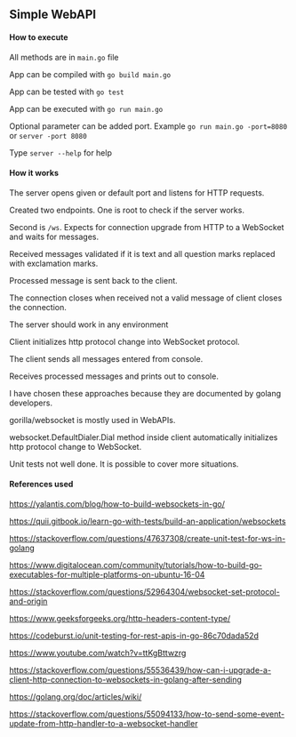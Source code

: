 ## Simple WebAPI


#### How to execute

All methods are in `main.go` file

App can be compiled with `go build main.go`

App can be tested with `go test`

App can be executed with `go run main.go`

Optional parameter can be added port. Example `go run main.go -port=8080` or `server -port 8080`

Type `server --help` for help


#### How it works

The server opens given or default port and listens for HTTP requests.

Created two endpoints. One is root to check if the server works.

Second is `/ws`. Expects for connection upgrade from HTTP to a WebSocket and waits for messages.

Received messages validated if it is text and all question marks replaced with exclamation marks.

Processed message is sent back to the client.

The connection closes when received not a valid message of client closes the connection.

The server should work in any environment



Client initializes http protocol change into WebSocket protocol.

The client sends all messages entered from console.

Receives processed messages and prints out to console.



I have chosen these approaches because they are documented by golang developers.

gorilla/websocket is mostly used in WebAPIs.

websocket.DefaultDialer.Dial method inside client automatically initializes http protocol change to WebSocket.

Unit tests not well done. It is possible to cover more situations.


#### References used

https://yalantis.com/blog/how-to-build-websockets-in-go/

https://quii.gitbook.io/learn-go-with-tests/build-an-application/websockets

https://stackoverflow.com/questions/47637308/create-unit-test-for-ws-in-golang

https://www.digitalocean.com/community/tutorials/how-to-build-go-executables-for-multiple-platforms-on-ubuntu-16-04

https://stackoverflow.com/questions/52964304/websocket-set-protocol-and-origin

https://www.geeksforgeeks.org/http-headers-content-type/

https://codeburst.io/unit-testing-for-rest-apis-in-go-86c70dada52d

https://www.youtube.com/watch?v=ttKgBttwzrg

https://stackoverflow.com/questions/55536439/how-can-i-upgrade-a-client-http-connection-to-websockets-in-golang-after-sending

https://golang.org/doc/articles/wiki/

https://stackoverflow.com/questions/55094133/how-to-send-some-event-update-from-http-handler-to-a-websocket-handler

